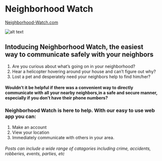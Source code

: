 # Neighborhood Watch

[Neighborhood-Watch.com](https://neighbors-client.herokuapp.com/ "Google's Homepage")

![alt text](https://github.com/thinkful-ei26/neighborhood-watch-client/blob/feature-private-messages/public/Neighborhood_2.png "Sims")


## Intoducing Neighborhood Watch, the easiest way to communicate safely with your neighbors

1. Are you curious about what’s going on in your neighborhood?
2. Hear a helicopter hovering around your house and can’t figure out why?
3. Lost a pet and desperately need your neighbors help to find him/her?

#### Wouldn’t it be helpful if there was a convenient way to directly communicate with all your nearby neighbors,in a safe and secure manner, especially if you don’t have their phone numbers?

### Neighborhood Watch is here to help. With our easy to use web app you can:
1. Make an account
2. View your location
3. Immediately communicate with others in your area.

###### Posts can include a wide range of catagories including crime, accidents, robberies, events, parties, etc
